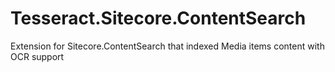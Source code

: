# Tesseract.Sitecore.ContentSearch
Extension for Sitecore.ContentSearch that indexed Media items content with OCR support

